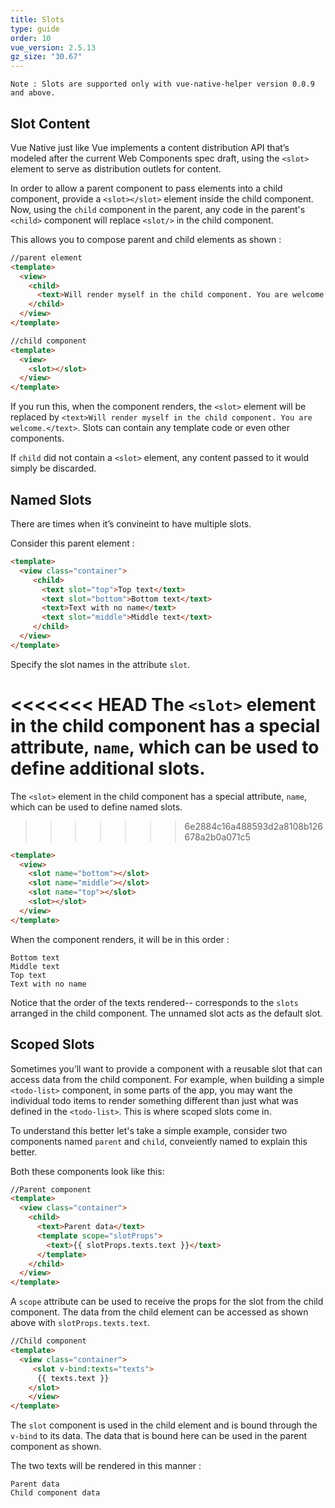 ```yaml
---
title: Slots
type: guide
order: 10
vue_version: 2.5.13
gz_size: "30.67"
---
```


`Note : Slots are supported only with vue-native-helper version 0.0.9 and above.`



## Slot Content

Vue Native just like Vue implements a content distribution API that’s modeled after the current Web Components spec draft, using the `<slot>` element to serve as distribution outlets for content.

In order to allow a parent component to pass elements into a child component, provide a `<slot></slot>` element inside the child component. Now, using the `child` component in the parent, any code in the parent's `<child>` component will replace `<slot/>` in the child component.

This allows you to compose parent and child elements as shown :

```html
//parent element
<template>
  <view>
    <child>
      <text>Will render myself in the child component. You are welcome.</text>
    </child>
  </view>
</template>
```

```html
//child component
<template>
  <view>
    <slot></slot>
  </view>
</template>
```

If you run this, when the component renders, the `<slot>` element will be replaced by `<text>Will render myself in the child component. You are welcome.</text>`. Slots can contain any template code or even other components.

If `child` did not contain a `<slot>` element, any content passed to it would simply be discarded.

## Named Slots

There are times when it’s convineint to have multiple slots.

Consider this parent element :

```html
<template>
  <view class="container">
     <child>
       <text slot="top">Top text</text>
       <text slot="bottom">Bottom text</text>
       <text>Text with no name</text>
       <text slot="middle">Middle text</text>
     </child>
  </view>
</template>
```

Specify the slot names in the attribute `slot`.

<<<<<<< HEAD
The `<slot>` element in the child component has a special attribute, `name`, which can be used to define additional slots.
=======
The `<slot>` element in the child component has a special attribute, `name`, which can be used to define named slots.

> > > > > > > 6e2884c16a488593d2a8108b126678a2b0a071c5

```html
<template>
  <view>
    <slot name="bottom"></slot>
    <slot name="middle"></slot>
    <slot name="top"></slot>
    <slot></slot>
  </view>
</template>
```

When the component renders, it will be in this order :

```
Bottom text
Middle text
Top text
Text with no name
```

Notice that the order of the texts rendered-- corresponds to the `slots` arranged in the child component. The unnamed slot acts as the default slot.

## Scoped Slots

Sometimes you’ll want to provide a component with a reusable slot that can access data from the child component. For example, when building a simple `<todo-list>` component, in some parts of the app, you may want the individual todo items to render something different than just what was defined in the `<todo-list>`. This is where scoped slots come in.

To understand this better let's take a simple example, consider two components named `parent` and `child`, conveiently named to explain this better.

Both these components look like this:

```html
//Parent component
<template>
  <view class="container">
    <child>
      <text>Parent data</text>
      <template scope="slotProps">
        <text>{{ slotProps.texts.text }}</text>
      </template>
    </child>  
  </view>
</template>
```

A `scope` attribute can be used to receive the props for the slot from the child component. The data from the child element can be accessed as shown above with `slotProps.texts.text`.

```html
//Child component
<template>
  <view class="container">
     <slot v-bind:texts="texts">
      {{ texts.text }}
    </slot>
    </view>
</template>
```

The `slot` component is used in the child element and is bound through the `v-bind` to its data. The data that is bound here can be used in the parent component as shown.

The two texts will be rendered in this manner :

```
Parent data
Child component data
```
